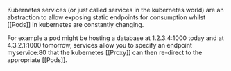 Kubernetes services (or just called services in the kubernetes world) are an abstraction to allow exposing static endpoints for consumption whilst [[Pods]] in kubernetes are constantly changing.

For example a pod might be hosting a database at 1.2.3.4:1000 today and at 4.3.2.1:1000 tomorrow, services allow you to specify an endpoint myservice:80 that the kubernetes [[Proxy]] can then re-direct to the appropriate [[Pods]].